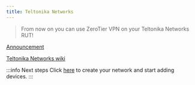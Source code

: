 ```yaml
---
title: Teltonika Networks
---
```


> From now on you can use ZeroTier VPN on your Teltonika Networks RUT!

[Announcement](https://teltonika-networks.com/about-us/zerotier-vpn-functionality/)

[Teltonika Networks wiki](https://wiki.teltonika-networks.com/view/ZeroTier_Configuration)

:::info Next steps
Click [here](/start/) to create your network and start adding devices.
:::

